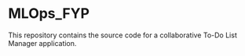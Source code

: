 # MLOps_FYP
This repository contains the source code for a collaborative To-Do List Manager application. 

